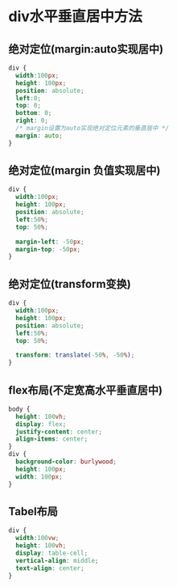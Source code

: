 # div水平垂直居中方法

## 绝对定位(margin:auto实现居中)

```css
div {
  width:100px;
  height: 100px;
  position: absolute;
  left:0;
  top: 0;
  bottom: 0;
  right: 0;
  /* margin设置为auto实现绝对定位元素的垂直居中 */
  margin: auto;
}
```

## 绝对定位(margin 负值实现居中)

```css
div {
  width:100px;
  height: 100px;
  position: absolute;
  left:50%;
  top: 50%;

  margin-left: -50px;
  margin-top: -50px;
}
```

## 绝对定位(transform变换)

```css
div {
  width:100px;
  height: 100px;
  position: absolute;
  left:50%;
  top: 50%;

  transform: translate(-50%, -50%);
}
```

## flex布局(不定宽高水平垂直居中)

```css
body {
  height: 100vh;
  display: flex;
  justify-content: center;
  align-items: center;
}
div {
  background-color: burlywood;
  height: 100px;
  width: 100px;
}
```

## Tabel布局

```css
div {
  width:100vw;
  height: 100vh;
  display: table-cell;
  vertical-align: middle;
  text-align: center;
}
```

